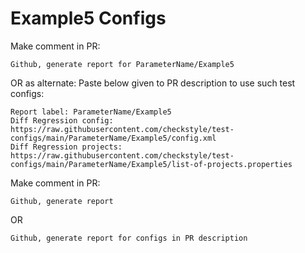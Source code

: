 # Example5 Configs
Make comment in PR:
```
Github, generate report for ParameterName/Example5
```
OR as alternate:
Paste below given to PR description to use such test configs:
```
Report label: ParameterName/Example5
Diff Regression config: https://raw.githubusercontent.com/checkstyle/test-configs/main/ParameterName/Example5/config.xml
Diff Regression projects: https://raw.githubusercontent.com/checkstyle/test-configs/main/ParameterName/Example5/list-of-projects.properties
```
Make comment in PR:
```
Github, generate report
```
OR
```
Github, generate report for configs in PR description
```
